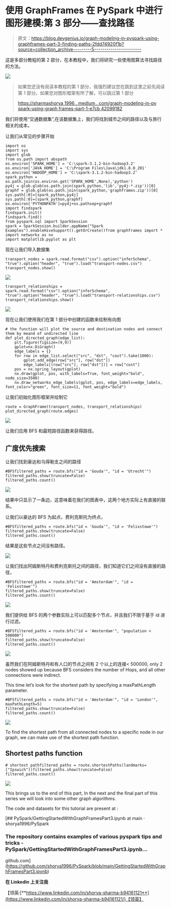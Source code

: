 # 使用 GraphFrames 在 PySpark 中进行图形建模:第 3 部分——查找路径

> 原文：<https://blog.devgenius.io/graph-modeling-in-pyspark-using-graphframes-part-3-finding-paths-2fdd74920f1b?source=collection_archive---------5----------------------->

这是多部分教程的第 2 部分，在本教程中，我们将研究一些使用图算法寻找路径的方法。

![](img/5c4c9b250f1614a6a56a706c318c4560.png)

> 如果您还没有阅读本教程的第 1 部分，我强烈建议您在跳到这里之前先阅读第 1 部分。如果您对图形框架有所了解，可以跳过第 1 部分
> 
> [https://sharmashorya 1996 . medium . com/graph-modeling-in-py spark-using-graph frames-part-1-e7cb 42099182](https://sharmashorya1996.medium.com/graph-modeling-in-pyspark-using-graphframes-part-1-e7cb42099182)

我们将使用“交通数据集”,在该数据集上，我们将找到城市之间的路径以及与旅行相关的成本。

让我们从常见的步骤开始

```
import os
import sys
import glob
from os.path import abspath
os.environ['SPARK_HOME'] = 'C:\spark-3.1.2-bin-hadoop3.2'
os.environ['JAVA_HOME'] = 'C:\Program Files\Java\jdk1.8.0_201'
os.environ['HADOOP_HOME'] = 'C:\spark-3.1.2-bin-hadoop3.2'
spark_python = os.path.join(os.environ.get('SPARK_HOME',None),'python')
py4j = glob.glob(os.path.join(spark_python,'lib','py4j-*.zip'))[0]
graphf = glob.glob(os.path.join(spark_python,'graphframes.zip'))[0]
sys.path[:0]=[spark_python,py4j]
sys.path[:0]=[spark_python,graphf]
os.environ['PYTHONPATH']=py4j+os.pathsep+graphf
import findspark
findspark.init()
findspark.find()
from pyspark.sql import SparkSession
spark = SparkSession.builder.appName("Spark Examples").enableHiveSupport().getOrCreate()from graphframes import *
import networkx as nx
import matplotlib.pyplot as plt
```

现在让我们导入数据集

```
transport_nodes = spark.read.format("csv").option("inferSchema", "true").option("header", "true").load("transport-nodes.csv")
transport_nodes.show()
```

![](img/c284cd287c21d6e3472bfe89b93787de.png)

```
transport_relationships = spark.read.format("csv").option("inferSchema", "true").option("header", "true").load("transport-relationships.csv")
transport_relationships.show()
```

![](img/0f1f15b9103c11c82c3a6d4642828154.png)

现在让我们使用我们在第 1 部分中创建的函数来绘制有向图

```
# the function will plot the source and destination nodes and connect them by meand of undirected line
def plot_directed_graph(edge_list):
    plt.figure(figsize=(9,9))
    gplot=nx.DiGraph()
    edge_labels = {}
    for row in edge_list.select("src", "dst", "cost").take(1000):
        gplot.add_edge(row["src"], row["dst"])
        edge_labels[(row["src"], row["dst"])] = row["cost"]
    pos = nx.spring_layout(gplot)
    nx.draw(gplot, pos, with_labels=True, font_weight="bold", node_size=3500)
    nx.draw_networkx_edge_labels(gplot, pos, edge_labels=edge_labels, font_color="green", font_size=11, font_weight="bold")
```

让我们初始化图形框架并绘制它

```
route = GraphFrame(transport_nodes, transport_relationships)
plot_directed_graph(route.edges)
```

![](img/302fe2ec6b504e73130289b7fe95558f.png)

让我们应用 BFS 和最短路径函数来获得路径。

## 广度优先搜索

让我们找到豪达和乌得勒支之间的路径

```
#BFSfiltered_paths = route.bfs("id = 'Gouda'", "id = 'Utrecht'")
filtered_paths.show(truncate=False)
filtered_paths.count()
```

![](img/e63d18a2020dedde0040bd320ecda72f.png)

结果中只显示了一条边，这意味着在我们的图表中，这两个地方实际上有直接的联系。

让我们以豪达的 BFS 为起点，费利克斯托为终点，

```
#BFSfiltered_paths = route.bfs("id = 'Gouda'", "id = 'Felixstowe'")
filtered_paths.show(truncate=False)
filtered_paths.count()
```

结果是这些节点之间没有路径。

![](img/538362f2a8fb600ed68127dd53229093.png)

让我们找出阿姆斯特丹和费利克斯托之间的路径，我们知道它们之间没有直接的路径，

```
#BFSfiltered_paths = route.bfs("id = 'Amsterdam'", "id = 'Felixstowe'")
filtered_paths.show(truncate=False)
filtered_paths.count()
```

![](img/708c1f3c0464bdcbb9d4aaa2e803f32e.png)

我们提供给 BFS 的两个参数实际上可以匹配多个节点，并且我们不限于基于 id 进行过滤。

```
#BFSfiltered_paths = route.bfs("id = 'Amsterdam'", "population < 500000")
filtered_paths.show(truncate=False)
filtered_paths.count()
```

![](img/0d8c973f1e778d9233be28f6995cf4ed.png)

虽然我们在阿姆斯特丹和有人口的节点之间有 2 个以上的连接< 500000, only 2 nodes showed up because BFS considers the number of Hops, and all other connections were indirect.

This time let’s look for the shortest path by specifying a maxPathLength parameter.

```
#BFSfiltered_paths = route.bfs("id = 'Amsterdam'", "id = 'London'", maxPathLength=5)
filtered_paths.show(truncate=False)
filtered_paths.count()
```

![](img/fb1e811982bd23ecade548b84caade14.png)

To find the shortest path from all connected nodes to a specific node in our graph, we can make use of the shortest path function.

## Shortest paths function

```
# shortest pathfiltered_paths = route.shortestPaths(landmarks=["Ipswich"])filtered_paths.show(truncate=False)
filtered_paths.count()
```

![](img/dd9cb772ecf906d7fc4d336307a44cd3.png)

This brings us to the end of this part, In the next and the final part of this series we will look into some other graph algorithms.

The code and datasets for this tutorial are present at :

[](https://github.com/shorya1996/PySpark/blob/main/GettingStartedWithGraphFramesPart3.ipynb) [## PySpark/GettingStartedWithGraphFramesPart3.ipynb at main · shorya1996/PySpark

### The repository contains examples of various pyspark tips and tricks - PySpark/GettingStartedWithGraphFramesPart3.ipynb…

github.com](https://github.com/shorya1996/PySpark/blob/main/GettingStartedWithGraphFramesPart3.ipynb) 

**在 Linkedin 上关注我**

【领英:[**https://www.linkedin.com/in/shorya-sharma-b94161121**](https://www.linkedin.com/in/shorya-sharma-b94161121/)【领英】